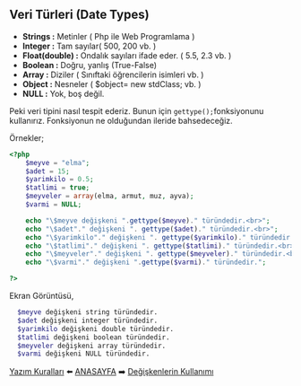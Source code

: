 ## Veri Türleri (Date Types)

- **Strings :** Metinler ( Php ile Web Programlama )
- **Integer :** Tam sayılar( 500, 200 vb. )
- **Float(double) :**  Ondalık sayıları ifade eder. ( 5.5, 2.3 vb. )
- **Boolean :** Doğru, yanlış (True-False)
- **Array :** Diziler ( Sınıftaki öğrencilerin isimleri vb. )
- **Object :** Nesneler ( $object= new stdClass; vb. )
- **NULL :**  Yok, boş değil.

Peki veri tipini nasıl tespit ederiz. Bunun için `gettype();`fonksiyonunu kullanırız. Fonksiyonun ne olduğundan ileride bahsedeceğiz.

Örnekler;
```php
<?php
    $meyve = "elma";
    $adet = 15;
    $yarimkilo = 0.5;
    $tatlimi = true;
    $meyveler = array(elma, armut, muz, ayva);
    $varmi = NULL;

    echo "\$meyve değişkeni ".gettype($meyve)." türündedir.<br>";
    echo "\$adet"." değişkeni ". gettype($adet)." türündedir.<br>";
    echo "\$yarimkilo"." değişkeni ". gettype($yarimkilo)." türündedir.<br>";
    echo "\$tatlimi"." değişkeni ". gettype($tatlimi)." türündedir.<br>";
    echo "\$meyveler"." değişkeni ". gettype($meyveler)." türündedir.<br>";
    echo "\$varmi"." değişkeni ".gettype($varmi)." türündedir.";

?>
```
Ekran Görüntüsü,
```sh
  $meyve değişkeni string türündedir.
  $adet değişkeni integer türündedir.
  $yarimkilo değişkeni double türündedir.
  $tatlimi değişkeni boolean türündedir.
  $meyveler değişkeni array türündedir.
  $varmi değişkeni NULL türündedir.
```


[Yazım Kuralları](https://github.com/yeniceri1453/Ubuntu-Php/tree/master/notlar/yazim_kurallari.md) :arrow_left: [ANASAYFA](https://github.com/yeniceri1453/Ubuntu-Php) :arrow_right: [Değişkenlerin Kullanımı](https://github.com/yeniceri1453/Ubuntu-Php/blob/master/notlar/degiskenler.md)
